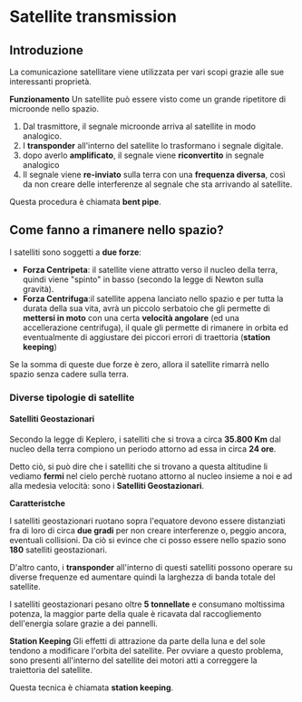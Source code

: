 # Satellite transmission

 ## Introduzione
 
La comunicazione satellitare viene utilizzata per vari scopi grazie alle sue interessanti proprietà.

**Funzionamento** 
Un satellite può essere visto come un grande ripetitore di microonde nello spazio.
1. Dal trasmittore, il segnale microonde arriva al satellite in modo analogico.
2. I **transponder** all'interno del satellite lo trasformano i segnale digitale.
3. dopo averlo **amplificato**, il segnale viene **riconvertito** in segnale analogico
4. Il segnale viene **re-inviato** sulla terra con una **frequenza diversa**, così da non creare delle interferenze al segnale che sta arrivando al satellite.

Questa procedura è chiamata **bent pipe**.


## Come fanno a rimanere nello spazio?

I satelliti sono soggetti a **due forze**:
- **Forza Centripeta**: il satellite viene attratto verso il nucleo della terra, quindi viene "spinto" in basso (secondo la legge di Newton sulla gravità).
- **Forza Centrifuga**:il satellite appena lanciato nello spazio e per tutta la durata della sua vita, avrà un piccolo serbatoio che gli permette di **mettersi in moto** con una certa **velocità angolare** (ed una accellerazione centrifuga), il quale gli permette di rimanere in orbita ed eventualmente di aggiustare dei piccori errori di traettoria (**station keeping**)

Se la somma di queste due forze è zero, allora il satellite rimarrà nello spazio senza cadere sulla terra.

### Diverse tipologie di satellite

#### **Satelliti Geostazionari**

Secondo la legge di Keplero, i satelliti che si trova a circa **35.800 Km** dal nucleo della terra compiono un periodo attorno ad essa in circa **24 ore**.

Detto ciò, si può dire che i satelliti che si trovano a questa altitudine li vediamo **fermi** nel cielo perchè ruotano attorno al nucleo insieme a noi e ad alla medesia velocità: sono i **Satelliti Geostazionari**.

**Caratteristche**

I satelliti geostazionari ruotano sopra l'equatore devono essere distanziati fra di loro di circa **due gradi** per non creare interferenze o, peggio ancora, eventuali collisioni.
Da ciò si evince che ci posso essere nello spazio sono **180** satelliti geostazionari.

D'altro canto, i **transponder** all'interno di questi satelliti possono operare su diverse frequenze ed aumentare quindi la larghezza di banda totale del satellite.

I satelliti geostazionari pesano oltre **5 tonnellate** e consumano moltissima potenza, la maggior parte della quale è ricavata dal raccogliemento dell'energia solare grazie a dei pannelli.

**Station Keeping**
Gli effetti di attrazione da parte della luna e del sole tendono a modificare l'orbita del satellite.
Per ovviare a questo problema, sono presenti all'interno del satellite dei motori atti a correggere la traiettoria del satellite.

Questa tecnica è chiamata **station keeping**.

 

